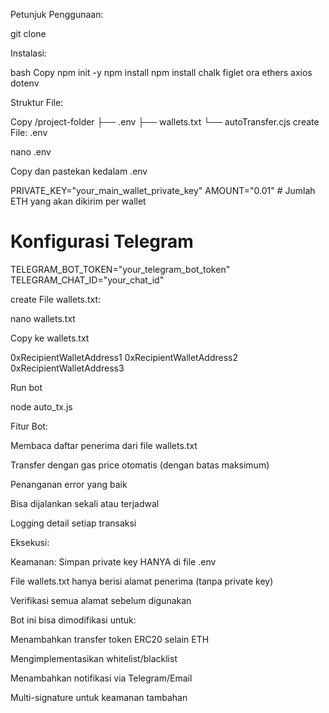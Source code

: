 Petunjuk Penggunaan:

git clone 

Instalasi:

bash Copy
npm init -y
npm install
npm install chalk figlet ora ethers axios dotenv

Struktur File:

Copy
/project-folder
├── .env
├── wallets.txt
└── autoTransfer.cjs
create File: .env

nano .env

Copy dan pastekan kedalam .env

PRIVATE_KEY="your_main_wallet_private_key"
AMOUNT="0.01" # Jumlah ETH yang akan dikirim per wallet

# Konfigurasi Telegram
TELEGRAM_BOT_TOKEN="your_telegram_bot_token"
TELEGRAM_CHAT_ID="your_chat_id"


create File wallets.txt:

nano wallets.txt

Copy ke wallets.txt

0xRecipientWalletAddress1
0xRecipientWalletAddress2
0xRecipientWalletAddress3

Run bot

node auto_tx.js

Fitur Bot:

Membaca daftar penerima dari file wallets.txt

Transfer dengan gas price otomatis (dengan batas maksimum)

Penanganan error yang baik

Bisa dijalankan sekali atau terjadwal

Logging detail setiap transaksi

Eksekusi:

Keamanan:
Simpan private key HANYA di file .env

File wallets.txt hanya berisi alamat penerima (tanpa private key)

Verifikasi semua alamat sebelum digunakan

Bot ini bisa dimodifikasi untuk:

Menambahkan transfer token ERC20 selain ETH

Mengimplementasikan whitelist/blacklist

Menambahkan notifikasi via Telegram/Email

Multi-signature untuk keamanan tambahan
